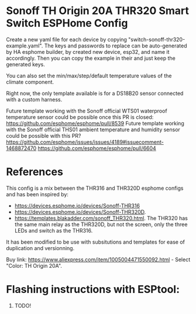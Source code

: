 # Sonoff TH Origin 20A THR320 Smart Switch ESPHome Config
Create a new yaml file for each device by copying "switch-sonoff-thr320-example.yaml".
The keys and passwords to replace can be auto-generated by HA esphome builder, by created new device, esp32, and name it accordingly.
Then you can copy the example in their and just keep the generated keys.

You can also set the min/max/step/default temperature values of the climate component.

Right now, the only template available is for a DS18B20 sensor connected with a custom harness.

Future template working with the Sonoff official WTS01 waterproof temperature sensor could be possible once this PR is closed:
https://github.com/esphome/esphome/pull/8539
Future template working with the Sonoff official THS01 ambient temperature and humidity sensor could be possible with this PR?
https://github.com/esphome/issues/issues/4189#issuecomment-1468872470
https://github.com/esphome/esphome/pull/6604

# References
This config is a mix between the THR316 and THR320D esphome configs and has been inspired by:
- https://devices.esphome.io/devices/Sonoff-THR316
- https://devices.esphome.io/devices/Sonoff-THR320D.
- https://templates.blakadder.com/sonoff_THR320.html.
The THR320 has the same main relay as the THR320D, but not the screen, only the three LEDs and switch as the THR316.

It has been modified to be use with subsitutions and templates for ease of duplication and versionning.

Buy link: https://www.aliexpress.com/item/1005004471550092.html - Select "Color: TH Origin 20A".

# Flashing instructions with ESPtool:
1. TODO!